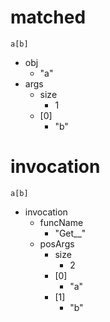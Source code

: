 # matched

```dexscript
a[b]
```

* obj
    * "a"
* args
    * size
        * 1
    * [0]
        * "b"

# invocation

```dexscript
a[b]
```

* invocation
    * funcName
        * "Get__"
    * posArgs
        * size
            * 2
        * [0]
            * "a"
        * [1]
            * "b"